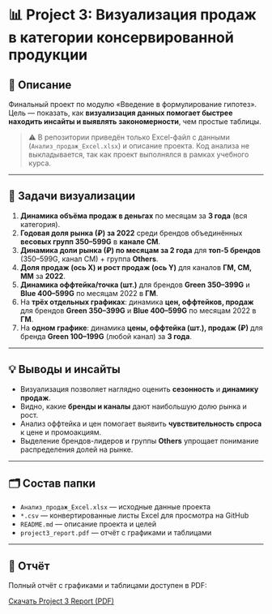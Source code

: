 # 📊 Project 3: Визуализация продаж в категории консервированной продукции

## 📌 Описание
Финальный проект по модулю «Введение в формулирование гипотез».  
Цель — показать, как **визуализация данных помогает быстрее находить инсайты и выявлять закономерности**, чем простые таблицы.

> ⚠️ В репозитории приведён только Excel-файл с данными (`Анализ_продаж_Excel.xlsx`) и описание проекта. 
Код анализа не выкладывается, так как проект выполнялся в рамках учебного курса. 

---

## 🎯 Задачи визуализации
1. **Динамика объёма продаж в деньгах** по месяцам за **3 года** (вся категория).  
2. **Годовая доля рынка (₽) за 2022** среди брендов объединённых **весовых групп 350–599G** в **канале СМ**.  
3. **Динамика доли рынка (₽) по месяцам за 2 года** для **топ-5 брендов** (350–599G, канал СМ) + группа **Others**.  
4. **Доля продаж (ось X) и рост продаж (ось Y)** для каналов **ГМ, СМ, ММ** за **2022**.  
5. **Динамика оффтейка/точка (шт.)** для брендов **Green 350–399G** и **Blue 400–599G** по месяцам 2022 в **ГМ**.  
6. На **трёх отдельных графиках**: динамика **цен, оффтейков, продаж** для брендов **Green 350–399G** и **Blue 400–599G** по месяцам 2022 в **ГМ**.  
7. На **одном графике**: динамика **цены, оффтейка (шт.), продаж (₽)** для бренда **Green 100–199G** (любой канал) за **3 года**.  

---

## 💡 Выводы и инсайты
- Визуализация позволяет наглядно оценить **сезонность** и **динамику продаж**.  
- Видно, какие **бренды и каналы** дают наибольшую долю рынка и рост.  
- Анализ оффтейка и цен помогает выявить **чувствительность спроса** к цене и промоакциям.  
- Выделение брендов-лидеров и группы **Others** упрощает понимание распределения долей на рынке.  

---

## 🗂️ Состав папки
- `Анализ_продаж_Excel.xlsx` — исходные данные проекта  
- `*.csv` — конвертированные листы Excel для просмотра на GitHub  
- `README.md` — описание проекта и целей  
- `project3_report.pdf` — отчёт с графиками и таблицами  

---

## 📑 Отчёт
Полный отчёт с графиками и таблицами доступен в PDF:

[Скачать Project 3 Report (PDF)](./project3_report.pdf)
